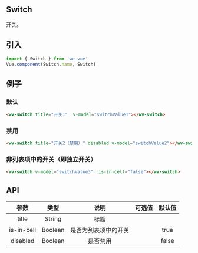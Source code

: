 Switch
---
开关。

## 引入

```js
import { Switch } from 'we-vue'
Vue.component(Switch.name, Switch)
```

## 例子

### 默认

```html
<wv-switch title="开关1"  v-model="switchValue1"></wv-switch>
```

### 禁用

```html
<wv-switch title="开关2（禁用）" disabled v-model="switchValue2"></wv-switch>
```

### 非列表项中的开关（即独立开关）

```html
<wv-switch v-model="switchValue3" :is-in-cell="false"></wv-switch>
```

## API

|   参数   |   类型    |   说明   | 可选值  |  默认值  |
| :----: | :-----: | :----: | :--: | :---: |
| title  | String  |  标题   |      |       |
| is-in-cell | Boolean | 是否为列表项中的开关 |      | true |
| disabled | Boolean | 是否禁用 |      | false |
